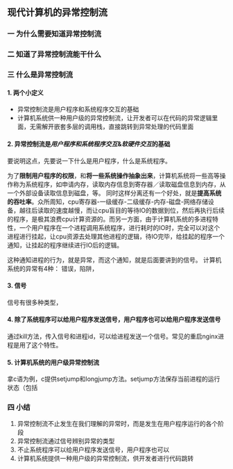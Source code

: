 ## 现代计算机的异常控制流 ##

### 一 为什么需要知道异常控制流 ###

### 二 知道了异常控制流能干什么 ###

### 三 什么是异常控制流 ###
#### 1. 两个小定义 ####
- 异常控制流是用户程序和系统程序交互的基础
- 计算机系统供一种用户级的异常控制流，让开发者可以在代码的异常逻辑里面，无需解开嵌套多层的调用栈，直接跳转到异常处理的代码里面
#### 2. 异常控制流是*用户程序和系统程序交互*&*软硬件交互*的基础 ####
要说明这点，先要说一下什么是用户程序，什么是系统程序。

为了**限制用户程序的权限**，和**将一些系统操作抽象出来**，计算机系统将一些高等操作称为系统程序，如申请内存，读取内存信息到寄存器／读取磁盘信息到内存，从一个外部设备读取信息到磁盘，等。
同时这样分离还有一个好处，就是**提高系统的吞吐率**。众所周知，cpu寄存器-一级缓存-二级缓存-内存-磁盘-网络存储设备，越往后读取的速度越慢，而让cpu盲目的等待IO的数据到位，然后再执行后续的程序，是极其浪费cpu计算资源的。而另一方面，由于计算机系统的多进程特性，一个用户程序在一个进程调用系统程序，进行耗时的IO时，完全可以对这个进程进行挂起，让cpu资源去处理其他进程的逻辑，待IO完毕，给挂起的程序一个通知，让挂起的程序继续进行IO后的逻辑。

这种通知进程的行为，就是异常，而这个通知，就是后面要讲到的信号。
计算机系统的异常有4种：
错误，陷阱，
#### 3. 信号 ####
信号有很多种类型，
#### 4. 除了系统程序可以给用户程序发送信号，用户程序也可以给用户程序发送信号 ####
通过kill方法，传入信号和进程id，可以给进程发送一个信号。常见的重启nginx进程是用了这个特性。
#### 5. 计算机系统的用户级异常控制流 ####
拿c语为例，c提供setjump和longjump方法。setjump方法保存当前进程的运行状态（包括
### 四 小结 ###
1. 异常控制流不止发生在我们理解的异常时，而是发生在用户程序运行的各个阶段
2. 异常控制流通过信号辨别异常的类型
3. 不止系统程序可以给用户程序发送信号，用户程序也可以
4. 计算机系统提供一种用户级的异常控制流，供开发者进行代码跳转

